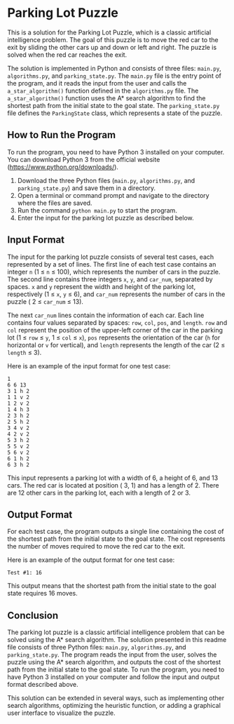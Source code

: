 # Parking Lot Puzzle

This is a solution for the Parking Lot Puzzle, which is a classic artificial intelligence problem. The goal of this
puzzle is to move the red car to the exit by sliding the other cars up and down or left and right. The puzzle is solved
when the red car reaches the exit.

The solution is implemented in Python and consists of three files: `main.py`, `algorithms.py`, and `parking_state.py`.
The `main.py` file is the entry point of the program, and it reads the input from the user and calls
the `a_star_algorithm()` function defined in the `algorithms.py` file. The `a_star_algorithm()` function uses the A*
search algorithm to find the shortest path from the initial state to the goal state. The `parking_state.py` file defines
the `ParkingState` class, which represents a state of the puzzle.

## How to Run the Program

To run the program, you need to have Python 3 installed on your computer. You can download Python 3 from the official
website (https://www.python.org/downloads/).

1. Download the three Python files (`main.py`, `algorithms.py`, and `parking_state.py`) and save them in a directory.
2. Open a terminal or command prompt and navigate to the directory where the files are saved.
3. Run the command `python main.py` to start the program.
4. Enter the input for the parking lot puzzle as described below.

## Input Format

The input for the parking lot puzzle consists of several test cases, each represented by a set of lines. The first line
of each test case contains an integer `n` (1 ≤ `n` ≤ 100), which represents the number of cars in the puzzle. The second
line contains three integers `x`, `y`, and `car_num`, separated by spaces. `x` and `y` represent the width and height of
the parking lot, respectively (1 ≤ `x`, `y` ≤ 6), and `car_num` represents the number of cars in the puzzle (
2 ≤ `car_num` ≤ 13).

The next `car_num` lines contain the information of each car. Each line contains four values separated by
spaces: `row`, `col`, `pos`, and `length`. `row` and `col` represent the position of the upper-left corner of the car in
the parking lot (1 ≤ `row` ≤ `y`, 1 ≤ `col` ≤ `x`), `pos` represents the orientation of the car (`h` for horizontal
or `v` for vertical), and `length` represents the length of the car (2 ≤ `length` ≤ 3).

Here is an example of the input format for one test case:

```
1
6 6 13
3 1 h 2
1 1 v 2
1 2 v 2
1 4 h 3
2 3 h 2
2 5 h 2
3 4 v 2
4 2 v 2
5 3 h 2
5 5 v 2
5 6 v 2
6 1 h 2
6 3 h 2
```

This input represents a parking lot with a width of 6, a height of 6, and 13 cars. The red car is located at position (
3, 1) and has a length of 2. There are 12 other cars in the parking lot, each with a length of 2 or 3.

## Output Format

For each test case, the program outputs a single line containing the cost of the shortest path from the initial state to
the goal state. The cost represents the number of moves required to move the red car to the exit.

Here is an example of the output format for one test case:

```
Test #1: 16
```

This output means that the shortest path from the initial state to the goal state requires 16 moves.

## Conclusion

The parking lot puzzle is a classic artificial intelligence problem that can be solved using the A* search algorithm.
The solution presented in this readme file consists of three Python files: `main.py`, `algorithms.py`,
and `parking_state.py`. The program reads the input from the user, solves the puzzle using the A* search algorithm, and
outputs the cost of the shortest path from the initial state to the goal state. To run the program, you need to have
Python 3 installed on your computer and follow the input and output format described above.

This solution can be extended in several ways, such as implementing other search algorithms, optimizing the heuristic
function, or adding a graphical user interface to visualize the puzzle.
